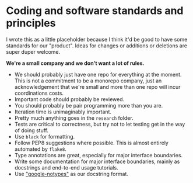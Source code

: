# Coding and software standards and principles

I wrote this as a little placeholder because I think it'd be good to have some standards for our "product". Ideas for changes or additions or deletions are super duper welcome. 

**We're a small company and we don't want a lot of rules.**

- We should probably just have one repo for everything at the moment. This is not a commitment to be a monorepo company, just an acknowledgement that we're small and more than one repo will incur coordinations costs.
- Important code should probably be reviewed.
- You should probably be pair programming more than you are.
- Iteration time is unimaginably important.
- Pretty much anything goes in the `research` folder.
- Tests are critical to correctness, but try not to let testing get in the way of doing stuff.
- Use `black` for formatting.
- Follow PEP8 suggestions where possible. This is almost entirely automated by `flake8`.
- Type annotations are great, especially for major interface boundaries.
- Write some documentation for major interface boundaries, mainly as docstrings and end-to-end usage tutorials.
- Use ["google-notypes"](https://gist.github.com/redlotus/3bc387c2591e3e908c9b63b97b11d24e) as our docstring format.
